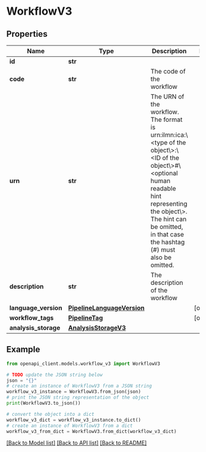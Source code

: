 # WorkflowV3


## Properties

Name | Type | Description | Notes
------------ | ------------- | ------------- | -------------
**id** | **str** |  | 
**code** | **str** | The code of the workflow | 
**urn** | **str** | The URN of the workflow. The format is urn:ilmn:ica:\\&lt;type of the object\\&gt;:\\&lt;ID of the object\\&gt;#\\&lt;optional human readable hint representing the object\\&gt;. The hint can be omitted, in that case the hashtag (#) must also be omitted. | 
**description** | **str** | The description of the workflow | 
**language_version** | [**PipelineLanguageVersion**](PipelineLanguageVersion.md) |  | [optional] 
**workflow_tags** | [**PipelineTag**](PipelineTag.md) |  | [optional] 
**analysis_storage** | [**AnalysisStorageV3**](AnalysisStorageV3.md) |  | 

## Example

```python
from openapi_client.models.workflow_v3 import WorkflowV3

# TODO update the JSON string below
json = "{}"
# create an instance of WorkflowV3 from a JSON string
workflow_v3_instance = WorkflowV3.from_json(json)
# print the JSON string representation of the object
print(WorkflowV3.to_json())

# convert the object into a dict
workflow_v3_dict = workflow_v3_instance.to_dict()
# create an instance of WorkflowV3 from a dict
workflow_v3_from_dict = WorkflowV3.from_dict(workflow_v3_dict)
```
[[Back to Model list]](../README.md#documentation-for-models) [[Back to API list]](../README.md#documentation-for-api-endpoints) [[Back to README]](../README.md)



